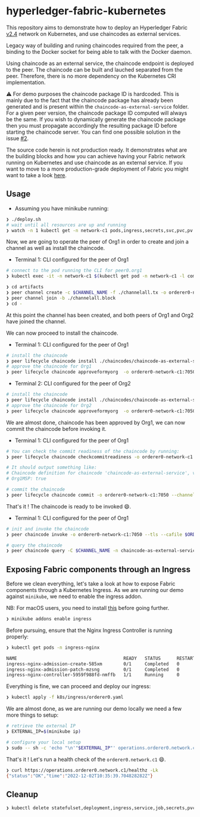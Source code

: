 # hyperledger-fabric-kubernetes

This repository aims to demonstrate how to deploy an Hyperledger Fabric [v2.4](https://hyperledger-fabric.readthedocs.io/en/release-2.4/) network on Kubernetes, and use chaincodes as external services.

Legacy way of building and runing chaincodes required from the peer, a binding to the Docker socket for being able to
talk with the Docker daemon.

Using chaincode as an external service, the chaincode endpoint is deployed to the peer. The chaincode can be built and lauched separated from the peer. Therefore, there is no more dependency on the Kubernetes CRI implementation.

⚠️ For demo purposes the chaincode package ID is hardcoded. This is mainly due to the fact that the chaincode package has already been generated and is present within the `chaincode-as-external-service` folder. For a given peer version, the chaincode package ID computed will always be the same. If you wish to dynamically generate the chaincode package then you must propagate accordingly the resulting package ID before starting the chaincode server.
You can find one possible solution in the issue [#2](https://github.com/securelogicgroup/hyperledger-fabric-kubernetes/issues/3#issuecomment-798954187).

The source code herein is not production ready. It demonstrates what are the building blocks and how you can achieve having your Fabric network running on Kubernetes and use chaincode as an external service. If you want to move to a more production-grade deployment of Fabric you might want to take a look [here](https://github.com/hyperledger-labs/fabric-operator).

## Usage

- Assuming you have minikube running:

```bash
❯ ./deploy.sh
# wait until all resources are up and running
❯ watch -n 1 kubectl get -n network-c1 pods,ingress,secrets,svc,pvc,pv
```

Now, we are going to operate the peer of Org1 in order to create and join a channel as well as install the chaincode.

- Terminal 1: CLI configured for the peer of Org1

```bash
# connect to the pod running the CLI for peer0.org1
❯ kubectl exec -it -n network-c1 $(kubectl get pod -n network-c1 -l component=cli.peer0.org1.network.c1 -o jsonpath="{.items[0].metadata.name}") -- bash

❯ cd artifacts
❯ peer channel create -c $CHANNEL_NAME -f ./channelall.tx -o orderer0-network-c1:7050 --tls --cafile $ORDERER_CA
❯ peer channel join -b ./channelall.block
❯ cd -
```

At this point the channel has been created, and both peers of Org1 and Org2 have joined the channel.

We can now proceed to install the chaincode.

- Terminal 1: CLI configured for the peer of Org1

```bash
# install the chaincode
❯ peer lifecycle chaincode install ./chaincodes/chaincode-as-external-service/chaincode-as-external-service.tgz
# approve the chaincode for Org1
❯ peer lifecycle chaincode approveformyorg  -o orderer0-network-c1:7050 --tls --cafile $ORDERER_CA --channelID $CHANNEL_NAME --name chaincode-as-external-service --version 1.0 --init-required --package-id chaincode-as-external-service:33b295bb4ac3f8dead7bddb9e86315aa7b3729b76d6d53f9379ddba6db900f7f --sequence 1
```

- Terminal 2: CLI configured for the peer of Org2

```bash
# install the chaincode
❯ peer lifecycle chaincode install ./chaincodes/chaincode-as-external-service/chaincode-as-external-service.tgz
# approve the chaincode for Org2
❯ peer lifecycle chaincode approveformyorg  -o orderer0-network-c1:7050 --tls --cafile $ORDERER_CA --channelID $CHANNEL_NAME --name chaincode-as-external-service --version 1.0 --init-required --package-id chaincode-as-external-service:33b295bb4ac3f8dead7bddb9e86315aa7b3729b76d6d53f9379ddba6db900f7f --sequence 1
```

We are almost done, chaincode has been approved by Org1, we can now commit the chaincode before invoking it.

- Terminal 1: CLI configured for the peer of Org1

```bash
# You can check the commit readiness of the chaincode by running:
❯ peer lifecycle chaincode checkcommitreadiness -o orderer0-network-c1:7050 --channelID $CHANNEL_NAME --tls --cafile $ORDERER_CA --name chaincode-as-external-service --version 1.0 --init-required --sequence 1

# It should output something like:
# Chaincode definition for chaincode 'chaincode-as-external-service', version '1.0', sequence '1' on channel 'channelall' approval status by org:
# Org1MSP: true

# commit the chaincode
❯ peer lifecycle chaincode commit -o orderer0-network-c1:7050 --channelID $CHANNEL_NAME --name chaincode-as-external-service --version 1.0 --sequence 1 --init-required --tls --cafile $ORDERER_CA --peerAddresses peer0-org1-network-c1:7051 --tlsRootCertFiles $CORE_PEER_TLS_ROOTCERT_FILE
```

That's it ! The chaincode is ready to be invoked :smile:.

- Terminal 1: CLI configured for the peer of Org1

```bash
# init and invoke the chaincode
❯ peer chaincode invoke -o orderer0-network-c1:7050 --tls --cafile $ORDERER_CA -C $CHANNEL_NAME -n chaincode-as-external-service  --peerAddresses peer0-org1-network-c1:7051 --tlsRootCertFiles $CORE_PEER_TLS_ROOTCERT_FILE --isInit -c '{"function":"Init","Args":[]}'

# query the chaincode
❯ peer chaincode query -C $CHANNEL_NAME -n chaincode-as-external-service -c '{"Args":["Query", "default-asset"]}'
```

## Exposing Fabric components through an Ingress

Before we clean everything, let's take a look at how to expose Fabric components through a Kubernetes Ingress.
As we are running our demo against `minikube`, we need to enable the ingress addon.

NB: For macOS users, you need to install [this](https://github.com/chipmk/docker-mac-net-connect) before going further.

```bash
❯ minikube addons enable ingress
```

Before pursuing, ensure that the Nginx Ingress Controller is running properly:

```bash
❯ kubectl get pods -n ingress-nginx

NAME                                        READY   STATUS      RESTARTS   AGE
ingress-nginx-admission-create-585xm        0/1     Completed   0          8m44s
ingress-nginx-admission-patch-mzsng         0/1     Completed   0          8m44s
ingress-nginx-controller-5959f988fd-nmffb   1/1     Running     0          8m44s
```

Everything is fine, we can proceed and deploy our ingress:

```bash
❯ kubectl apply -f k8s/ingress/orderer0.yaml
```

We are almost done, as we are running our demo locally we need a few more things to setup:

```bash
# retrieve the external IP
❯ EXTERNAL_IP=$(minikube ip)

# configure your local setup
❯ sudo -- sh -c 'echo "\n'"$EXTERNAL_IP"' operations.orderer0.network.c1\n" >> /etc/hosts'
```

That's it ! Let's run a health check of the `orderer0.network.c1` :smile:.

```bash
❯ curl https://operations.orderer0.network.c1/healthz -Lk
{"status":"OK","time":"2022-12-02T10:35:39.704828282Z"}
```


## Cleanup

```bash
❯ kubectl delete statefulset,deployment,ingress,service,job,secrets,pvc --all --namespace network-c1 && kubectl delete pv local-volume
```
